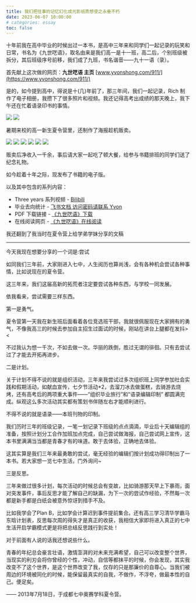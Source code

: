 ```yaml
---
title: 我们把往事的记忆幻化成光影纸质想使之永垂不朽
date: 2023-06-07 10:00:00
# categories: essay
toc: false
---
```



十年前我在高中毕业的时候出过一本书，是高中三年来和同学们一起记录的玩笑和日常，书名为《九世呓语》，取名由来是我们高一是十一班，高二后，个别班级被拆分，其后班级序号前移，我们成了九班，书名谐音——九十一语（录）。

<!-- more -->

首先献上这次做的网页：**九世呓语 主页** [www.yvonshong.com/911/](https://www.yvonshong.com/911/)

是的，如今提到高中，得说是十(几)年前了，那三年间，我们一起记录，Rich 制作了电子相册，我攒下了很多照片和视频。我还记得高考出成绩的那天晚上，我下午还在忙着语录印书的事情。

![](https://i.imgloc.com/2023/06/09/V229RH.jpeg)
![](https://i.imgloc.com/2023/06/09/V221lt.jpeg)

暑期来校的高一新生夏令营里，还制作了海报趁机贩卖。

![](https://i.imgloc.com/2023/06/09/V22JSQ.jpeg)
![](https://i.imgloc.com/2023/06/09/V22TQX.jpeg)
![](https://i.imgloc.com/2023/06/09/V22LVE.jpeg)
![](https://i.imgloc.com/2023/06/09/V22MjC.jpeg)
![](https://i.imgloc.com/2023/06/09/V22P6P.jpeg)
![](https://i.imgloc.com/2023/06/09/V22vUF.jpeg)

贩卖后净收入一千余，事后请大家一起吃了顿大餐，给参与书籍排班的同学们送了纪念礼物。

如今趁着十年之际，现发布了书籍的电子版。

以及其中包含的系列内容：

- Three years 系列视频 - [Bilibili](https://www.bilibili.com/video/BV1xY411n7DH/)
- 毕业去向统计 - [飞书文档 访问密码请联系 Yvon](https://kp6d5cxbsq.feishu.cn/sheets/shtcnxb4imVMwaIDxTupOC19Did)
- PDF 下载链接 - [《九世呓语》下载](https://www.yvonshong.com/911/pdf/%E4%B9%9D%E4%B8%96%E5%91%93%E8%AF%AD.pdf)
- 在线阅读网页 - [《九世呓语》在线阅读](https://www.yvonshong.com/911/README.html)



我还翻到了我当时在夏令营上给学弟学妹分享的文稿

---

今天我现在想要分享的一个词是:尝试

如同我们三年前，大家刚进入七中，人生阅历也算尚浅，会有各种机会尝试各种事情，比如说现在的夏令营。

这三年来，我们这届高新的拓荒者注定要尝试各种东西，与学校一同发展。

依我看来，尝试需要三样东西。

第一是勇气。

夏令营第一天我在新生班后面看着各位竞选班干部，我就很佩服现在大家拥有的勇气，不像我高三的时候去参加自主招生过面试的时候，刚站在讲台上腿都在发抖><

不过我认为想一千次，不如去做一次。华丽的跌倒，胜过无谓的徘徊。只有去尝试过了才能去开拓再进步。

二是计划。

关于计划不得不说的就是组织活动，三年来我尝试过多次组织班上同学参加社会实践和假期活动，如献血宣传，七夕节活动*2，去溜刀冰去做蛋糕，去骑游去烧烤，还有高考后的两项重大事件——“组织毕业旅行”和“语录编辑印制” 都圆满完成。纵观这么多次活动其实都有策划书伴随左右才能顺利进行。

不得不说的就是语录——本班刊物的印制。

我们历时三年的班级记录，一笔一划记录下班级的点点滴滴，毕业后十天编辑组的准备，按照计划分工合作加班加点完成，自己尝试做海报，自己尝试网上宣传，这本书里满满当当都是青春才有的味道。敢于去体验，正确地去体验。

这其实算是我们三年来最勇敢的尝试，毫无经验的编辑们按计划成功得印制出了一本书。若大家想一览七中生活，门外询问~  

三是反思。

三年来做过很多计划，每次活动的时候总会有变故，比如骑游那天早上下暴雨，面对突发事件，事后反思才能了解自己的缺漏，为下一次的尝试作经验，不然每一次都是新手都是白纸会被意外惊讶到措手不及。

比如我学会了Plan B，比如学会计算迟到事件提前集合。还有高三学习清华学霸马东晗计划表，反思每次周的得失才是真正的收获，我相信大家即将进入真正的七中生活开启学霸模式更是将把总结反思践行到实处！

对于前面有人说的话我还想说些什么。

青春的年纪总会豪言壮语，激情澎湃的对未来充满希望，自己可以改变整个世界，当现实的利刃会将你曾经的个性，冲动，自信等都抹平的时候，你会发现，其实我改变不了这个世界，是这个世界改变了我，仅存的只是那廉价的自尊心。当我们被周边的环境被同化的时候，能保留最真实的自我，不做作，不浮夸，做最本性的自己。便足矣。

—— 2013年7月18日，于成都七中奥赛学科夏令营。